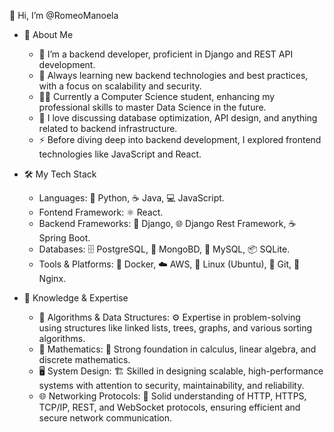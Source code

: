 👋 Hi, I’m @RomeoManoela

- 🚀 About Me
  - 💼 I’m a backend developer, proficient in Django and REST API development.
  - 🌱 Always learning new backend technologies and best practices, with a focus on scalability and security.
  - 👨‍🎓 Currently a Computer Science student, enhancing my professional skills to master Data Science in the future.
  - 💬 I love discussing database optimization, API design, and anything related to backend infrastructure.
  - ⚡ Before diving deep into backend development, I explored frontend technologies like JavaScript and React.
    
- 🛠️ My Tech Stack
  - Languages: 🐍 Python, ☕ Java, 💻 JavaScript.
  - Fontend Framework: ⚛️ React.
  - Backend Frameworks: 🐍 Django,  🌐 Django Rest Framework, ☕ Spring Boot.
  - Databases: 🗄️ PostgreSQL, 🍃 MongoBD, 🐬 MySQL, 📦 SQLite.
  - Tools & Platforms: 🐳 Docker, ☁️ AWS, 🐧 Linux (Ubuntu), 📂 Git, 📜 Nginx.
    
- 🧠 Knowledge & Expertise
  - 🌟 Algorithms & Data Structures: ⚙️ Expertise in problem-solving using structures like linked lists, trees, graphs, and various sorting algorithms.
  - 📐 Mathematics: 🧮 Strong foundation in calculus, linear algebra, and discrete mathematics.
  - 🖥️ System Design: 🏗️ Skilled in designing scalable, high-performance systems with attention to security, maintainability, and reliability.
  - 🌐 Networking Protocols: 📡 Solid understanding of HTTP, HTTPS, TCP/IP, REST, and WebSocket protocols, ensuring efficient and secure network communication.
  




<!---
RomeoManoela/RomeoManoela is a ✨ special ✨ repository because its `README.md` (this file) appears on your GitHub profile.
You can click the Preview link to take a look at your changes.
--->
